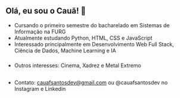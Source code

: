 ## Olá, eu sou o Cauã! 👋


- Cursando o primeiro semestre do bacharelado em Sistemas de Informação na FURG
- Atualmente estudando Python, HTML, CSS e JavaScript
- Interessado principalmente em Desenvolvimento Web Full Stack, Ciência de Dados, Machine Learning e IA
###
- Outros interesses: Cinema, Xadrez e Metal Extremo
##
- Contato: cauafsantosdev@gmail.com ou @cauafsantosdev no Instagram e Linkedin
